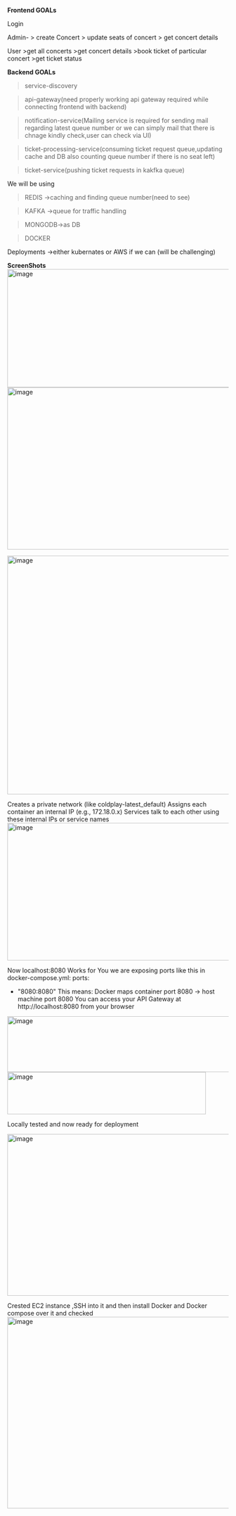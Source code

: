**Frontend GOALs**

Login

Admin-  > create Concert
        > update seats of concert
        > get concert details
        
User    >get all concerts
        >get concert details
        >book ticket of particular concert
        >get ticket status


**Backend GOALs**

>service-discovery

>api-gateway(need properly working api gateway required while connecting frontend with backend)

>notification-service(Mailing service is required for sending mail regarding latest queue number or we can simply mail that there is chnage kindly check,user can check via UI)

>ticket-processing-service(consuming ticket request queue,updating cache and DB also counting queue number if there is no seat left)

>ticket-service(pushing ticket requests in kakfka queue)

We will be using 
>REDIS ->caching and finding queue number(need to see)

>KAFKA ->queue for traffic handling

>MONGODB->as DB

>DOCKER

Deployments ->either kubernates or AWS if we can (will be challenging)



**ScreenShots**
<img width="1345" height="269" alt="image" src="https://github.com/user-attachments/assets/0621c84d-4adb-4d9c-bdd9-8a59cff9a280" />
<img width="1364" height="369" alt="image" src="https://github.com/user-attachments/assets/b8c30367-875d-4bba-888f-24e081e0efc4" />

<img width="1120" height="543" alt="image" src="https://github.com/user-attachments/assets/8a5e7ebe-de31-46a6-9293-8ce476b7d020" />


Creates a private network (like coldplay-latest_default)
Assigns each container an internal IP (e.g., 172.18.0.x)
Services talk to each other using these internal IPs or service names
<img width="1336" height="313" alt="image" src="https://github.com/user-attachments/assets/17f6c2fc-47c2-4dc9-a3cc-233ae1afd66b" />




Now localhost:8080 Works for You
we are exposing ports like this in docker-compose.yml:
ports:
  - "8080:8080"
This means:
Docker maps container port 8080 → host machine port 8080
You can access your API Gateway at http://localhost:8080 from your browser
<img width="661" height="127" alt="image" src="https://github.com/user-attachments/assets/15aba8ef-829a-4566-b4e3-9964ffbec2cf" />
<img width="452" height="96" alt="image" src="https://github.com/user-attachments/assets/9bfe9702-06f2-42d0-ae67-8366ec5ad1ed" />

Locally tested and now ready for deployment 


<img width="1336" height="368" alt="image" src="https://github.com/user-attachments/assets/bdc25bea-ec90-4a86-91e7-87fad15a8dfb" />


Crested EC2 instance ,SSH into it and then install Docker and Docker compose over it and checked
<img width="565" height="436" alt="image" src="https://github.com/user-attachments/assets/0cda5814-f012-4c47-a5ad-ef6d7ea6bbb0" />





